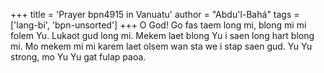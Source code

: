 +++
title = 'Prayer bpn4915 in Vanuatu'
author = "Abdu'l-Bahá"
tags = ['lang-bi', 'bpn-unsorted']
+++
O God! Go fas taem long mi, blong mi mi folem Yu. Lukaot gud long mi. Mekem laet blong Yu i saen long hart blong mi.  Mo mekem mi mi karem laet olsem wan sta we i stap saen gud.
Yu Yu strong, mo Yu Yu gat fulap paoa.
